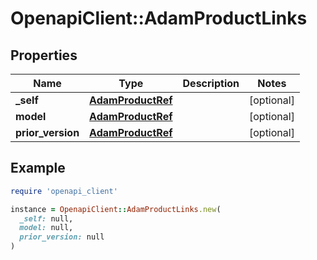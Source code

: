 # OpenapiClient::AdamProductLinks

## Properties

| Name | Type | Description | Notes |
| ---- | ---- | ----------- | ----- |
| **_self** | [**AdamProductRef**](AdamProductRef.md) |  | [optional] |
| **model** | [**AdamProductRef**](AdamProductRef.md) |  | [optional] |
| **prior_version** | [**AdamProductRef**](AdamProductRef.md) |  | [optional] |

## Example

```ruby
require 'openapi_client'

instance = OpenapiClient::AdamProductLinks.new(
  _self: null,
  model: null,
  prior_version: null
)
```

